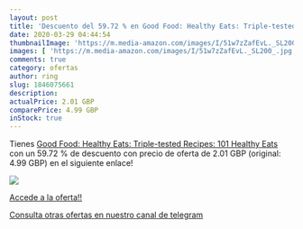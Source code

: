 ```yaml
---
layout: post
title: 'Descuento del 59.72 % en Good Food: Healthy Eats: Triple-tested R'
date: 2020-03-29 04:44:54
thumbnailImage: 'https://m.media-amazon.com/images/I/51w7zZafEvL._SL200_.jpg'
images: [ 'https://m.media-amazon.com/images/I/51w7zZafEvL._SL200_.jpg' ]
comments: true
category: ofertas
author: ring
slug: 1846075661
description:
actualPrice: 2.01 GBP
comparePrice: 4.99 GBP
inStock: true
---
```


Tienes [Good Food: Healthy Eats: Triple-tested Recipes: 101 Healthy Eats](https://www.amazon.co.uk/dp/1846075661/?tag=redken01-21) con un 59.72 % de descuento con precio de oferta de 2.01 GBP (original: 4.99 GBP) en el siguiente enlace!

[![](https://m.media-amazon.com/images/I/51w7zZafEvL._SL200_.jpg)](https://www.amazon.co.uk/dp/1846075661/?tag=redken01-21)

[Accede a la oferta!!](https://www.amazon.co.uk/dp/1846075661/?tag=redken01-21)

[Consulta otras ofertas en nuestro canal de telegram](https://t.me/s/ofertas25)
